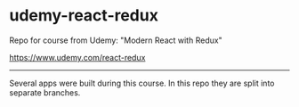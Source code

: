 # udemy-react-redux
Repo for course from Udemy: "Modern React with Redux"

<https://www.udemy.com/react-redux>

---

Several apps were built during this course.
In this repo they are split into separate branches.
